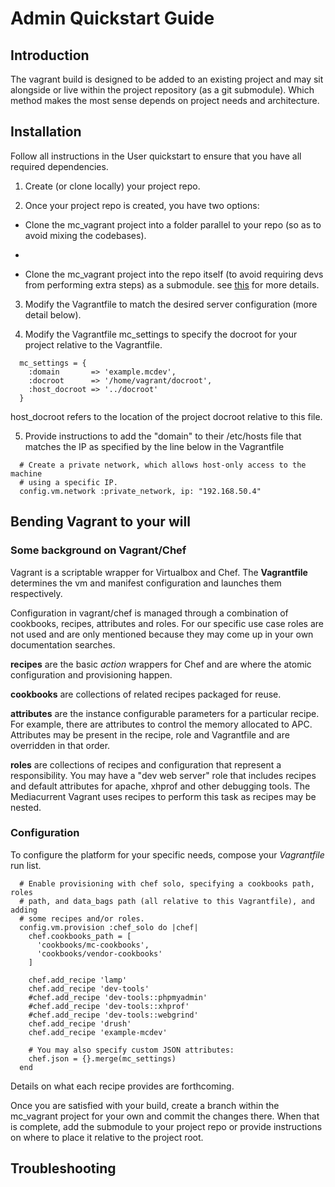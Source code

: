 # Admin Quickstart Guide

## Introduction

 The vagrant build is designed to be added to an existing project and may sit alongside or live within the project repository (as a git submodule). Which method makes the most sense depends on project needs and architecture.

## Installation

Follow all instructions in the User quickstart to ensure that you have all required dependencies.

1. Create (or clone locally) your project repo.

2. Once your project repo is created, you have two options:
  - Clone the mc_vagrant project into a folder parallel to your repo (so as to avoid mixing the codebases).
  - ``` [myrepo]$ cd ..; git clone git clone git@github.com:grndlvl/mc_vagrant.git
  - Clone the mc_vagrant project into the repo itself (to avoid requiring devs from performing extra steps) as a submodule. see [this](http://git-scm.com/book/en/Git-Tools-Submodules) for more details.

3. Modify the Vagrantfile to match the desired server configuration (more detail below).

4. Modify the Vagrantfile mc_settings to specify the docroot for your project relative to the Vagrantfile.
```
  mc_settings = {
    :domain       => 'example.mcdev',
    :docroot      => '/home/vagrant/docroot',
    :host_docroot => '../docroot'
  }
```
host_docroot refers to the location of the project docroot relative to this file.

5. Provide instructions to add the "domain" to their /etc/hosts file that matches the IP as specified by the line below in the Vagrantfile
```
  # Create a private network, which allows host-only access to the machine
  # using a specific IP.
  config.vm.network :private_network, ip: "192.168.50.4"
```

## Bending Vagrant to your will

### Some background on Vagrant/Chef

Vagrant is a scriptable wrapper for Virtualbox and Chef. The **Vagrantfile** determines the vm and manifest configuration and launches them respectively.

Configuration in vagrant/chef is managed through a combination of cookbooks, recipes, attributes and roles. For our specific use case roles are not used and are only mentioned because they may come up in your own documentation searches.

**recipes**  are the basic *action* wrappers for Chef and are where the atomic configuration and provisioning happen.

**cookbooks** are collections of related recipes packaged for reuse.

**attributes** are the instance configurable parameters for a particular recipe. For example, there are attributes to control the memory allocated to APC. Attributes may be present in the recipe, role and Vagrantfile and are overridden in that order.

**roles** are collections of recipes and configuration that represent a responsibility. You may have a "dev web server" role that includes recipes and default attributes for apache, xhprof and other debugging tools. The Mediacurrent Vagrant uses recipes to perform this task as recipes may be nested.

### Configuration

To configure the platform for your specific needs, compose your *Vagrantfile* run list.
```
  # Enable provisioning with chef solo, specifying a cookbooks path, roles
  # path, and data_bags path (all relative to this Vagrantfile), and adding
  # some recipes and/or roles.
  config.vm.provision :chef_solo do |chef|
    chef.cookbooks_path = [
      'cookbooks/mc-cookbooks',
      'cookbooks/vendor-cookbooks'
    ]

    chef.add_recipe 'lamp'
    chef.add_recipe 'dev-tools'
    #chef.add_recipe 'dev-tools::phpmyadmin'
    #chef.add_recipe 'dev-tools::xhprof'
    #chef.add_recipe 'dev-tools::webgrind'
    chef.add_recipe 'drush'
    chef.add_recipe 'example-mcdev'

    # You may also specify custom JSON attributes:
    chef.json = {}.merge(mc_settings)
  end
```

Details on what each recipe provides are forthcoming.

Once you are satisfied with your build, create a branch within the mc_vagrant project for your own and commit the changes there. When that is complete, add the submodule to your project repo or provide instructions on where to place it relative to the project root.

## Troubleshooting

